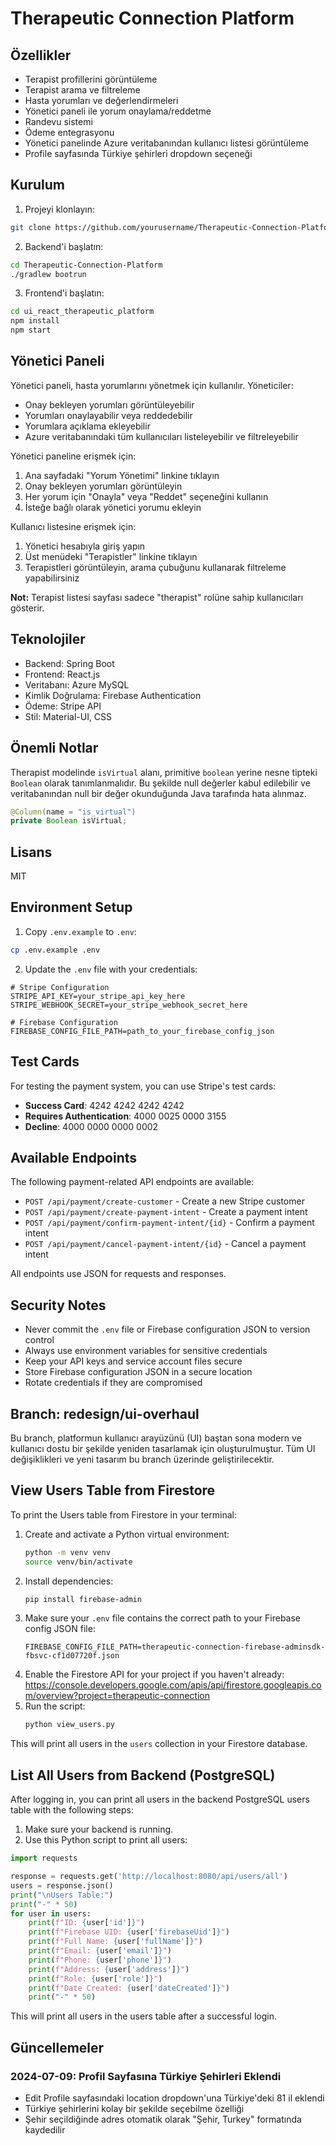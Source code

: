 # Therapeutic Connection Platform

## Özellikler

- Terapist profillerini görüntüleme
- Terapist arama ve filtreleme
- Hasta yorumları ve değerlendirmeleri
- Yönetici paneli ile yorum onaylama/reddetme
- Randevu sistemi
- Ödeme entegrasyonu
- Yönetici panelinde Azure veritabanından kullanıcı listesi görüntüleme
- Profile sayfasında Türkiye şehirleri dropdown seçeneği

## Kurulum

1. Projeyi klonlayın:
```bash
git clone https://github.com/yourusername/Therapeutic-Connection-Platform.git
```

2. Backend'i başlatın:
```bash
cd Therapeutic-Connection-Platform
./gradlew bootrun
```

3. Frontend'i başlatın:
```bash
cd ui_react_therapeutic_platform
npm install
npm start
```

## Yönetici Paneli

Yönetici paneli, hasta yorumlarını yönetmek için kullanılır. Yöneticiler:

- Onay bekleyen yorumları görüntüleyebilir
- Yorumları onaylayabilir veya reddedebilir
- Yorumlara açıklama ekleyebilir
- Azure veritabanındaki tüm kullanıcıları listeleyebilir ve filtreleyebilir

Yönetici paneline erişmek için:
1. Ana sayfadaki "Yorum Yönetimi" linkine tıklayın
2. Onay bekleyen yorumları görüntüleyin
3. Her yorum için "Onayla" veya "Reddet" seçeneğini kullanın
4. İsteğe bağlı olarak yönetici yorumu ekleyin

Kullanıcı listesine erişmek için:
1. Yönetici hesabıyla giriş yapın
2. Üst menüdeki "Terapistler" linkine tıklayın
3. Terapistleri görüntüleyin, arama çubuğunu kullanarak filtreleme yapabilirsiniz

**Not:** Terapist listesi sayfası sadece "therapist" rolüne sahip kullanıcıları gösterir.

## Teknolojiler

- Backend: Spring Boot
- Frontend: React.js
- Veritabanı: Azure MySQL
- Kimlik Doğrulama: Firebase Authentication
- Ödeme: Stripe API
- Stil: Material-UI, CSS

## Önemli Notlar

Therapist modelinde `isVirtual` alanı, primitive `boolean` yerine nesne tipteki `Boolean` olarak tanımlanmalıdır. Bu şekilde null değerler kabul edilebilir ve veritabanından null bir değer okunduğunda Java tarafında hata alınmaz.

```java
@Column(name = "is_virtual")
private Boolean isVirtual;
```

## Lisans

MIT

## Environment Setup

1. Copy `.env.example` to `.env`:
```bash
cp .env.example .env
```

2. Update the `.env` file with your credentials:
```properties
# Stripe Configuration
STRIPE_API_KEY=your_stripe_api_key_here
STRIPE_WEBHOOK_SECRET=your_stripe_webhook_secret_here

# Firebase Configuration
FIREBASE_CONFIG_FILE_PATH=path_to_your_firebase_config_json
```

## Test Cards

For testing the payment system, you can use Stripe's test cards:

- **Success Card**: 4242 4242 4242 4242
- **Requires Authentication**: 4000 0025 0000 3155
- **Decline**: 4000 0000 0000 0002

## Available Endpoints

The following payment-related API endpoints are available:

- `POST /api/payment/create-customer` - Create a new Stripe customer
- `POST /api/payment/create-payment-intent` - Create a payment intent
- `POST /api/payment/confirm-payment-intent/{id}` - Confirm a payment intent
- `POST /api/payment/cancel-payment-intent/{id}` - Cancel a payment intent

All endpoints use JSON for requests and responses.

## Security Notes

- Never commit the `.env` file or Firebase configuration JSON to version control
- Always use environment variables for sensitive credentials
- Keep your API keys and service account files secure
- Store Firebase configuration JSON in a secure location
- Rotate credentials if they are compromised

## Branch: redesign/ui-overhaul

Bu branch, platformun kullanıcı arayüzünü (UI) baştan sona modern ve kullanıcı dostu bir şekilde yeniden tasarlamak için oluşturulmuştur. Tüm UI değişiklikleri ve yeni tasarım bu branch üzerinde geliştirilecektir.

## View Users Table from Firestore

To print the Users table from Firestore in your terminal:

1. Create and activate a Python virtual environment:
   ```bash
   python -m venv venv
   source venv/bin/activate
   ```
2. Install dependencies:
   ```bash
   pip install firebase-admin
   ```
3. Make sure your `.env` file contains the correct path to your Firebase config JSON file:
   ```env
   FIREBASE_CONFIG_FILE_PATH=therapeutic-connection-firebase-adminsdk-fbsvc-cf1d07720f.json
   ```
4. Enable the Firestore API for your project if you haven't already:
   https://console.developers.google.com/apis/api/firestore.googleapis.com/overview?project=therapeutic-connection
5. Run the script:
   ```bash
   python view_users.py
   ```

This will print all users in the `users` collection in your Firestore database.

## List All Users from Backend (PostgreSQL)

After logging in, you can print all users in the backend PostgreSQL users table with the following steps:

1. Make sure your backend is running.
2. Use this Python script to print all users:

```python
import requests

response = requests.get('http://localhost:8080/api/users/all')
users = response.json()
print("\nUsers Table:")
print("-" * 50)
for user in users:
    print(f"ID: {user['id']}")
    print(f"Firebase UID: {user['firebaseUid']}")
    print(f"Full Name: {user['fullName']}")
    print(f"Email: {user['email']}")
    print(f"Phone: {user['phone']}")
    print(f"Address: {user['address']}")
    print(f"Role: {user['role']}")
    print(f"Date Created: {user['dateCreated']}")
    print("-" * 50)
```

This will print all users in the users table after a successful login.

## Güncellemeler

### 2024-07-09: Profil Sayfasına Türkiye Şehirleri Eklendi
- Edit Profile sayfasındaki location dropdown'una Türkiye'deki 81 il eklendi
- Türkiye şehirlerini kolay bir şekilde seçebilme özelliği
- Şehir seçildiğinde adres otomatik olarak "Şehir, Turkey" formatında kaydedilir
